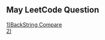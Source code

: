 ## May LeetCode Question


[1)BackString Compare]( https://leetcode.com/problems/backspace-string-compare/) <br/>
[2)]()